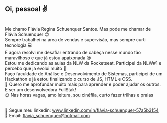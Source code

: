 

## Oi, pessoal :v:
<br/>Me chamo Flávia Regina Schuenquer Santos. Mas pode me chamar de  Flávia Schuenquer :blush: 
<br/>Sempre trabalhei na área de vendas e supervisão, mas sempre curti tecnologia :computer:
<br/>E agora resolvi me desafiar entrando de cabeça nesse mundo tão maravilhoso e que já estou apaixonada :heart_eyes:
<br/>Estou me dedicando as aulas da NLW da Rocketseat. Participei da NLW#1 e percebo que já evolui muito :dancer:
<br/>Faço faculdade de Análise e Desenvolvimento de Sistemas, participei de um Hackathon e já estou finalizando o curso de JS, HTML e CSS. 
<br/>:heartbeat: Quero me aprofundar muito mais para aprender e poder ajudar os outros. E ser um desenvolvedora FullStak!
<br/>:sun_with_face: Nas horas vagas, amo leitura, sou cinéfila, curto fazer trilhas e praias 

<br/>💬 Segue meu linkedin: www.linkedin.com/in/flávia-schuenquer-57a5b3154 
<br/>👋 Email: flavia_schuenquer@hotmail.com
   

